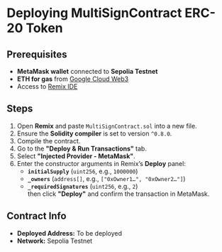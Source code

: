 # Deploying MultiSignContract ERC-20 Token

## Prerequisites
- **MetaMask wallet** connected to **Sepolia Testnet**
- **ETH for gas** from [Google Cloud Web3](https://cloud.google.com/application/web3/faucet/ethereum/sepolia)
- Access to [Remix IDE](https://cloud.google.com/application/web3/faucet/ethereum/sepolia)

## Steps
1. Open **Remix** and paste `MultiSignContract.sol` into a new file.  
2. Ensure the **Solidity compiler** is set to version `^0.8.0`.  
3. Compile the contract.  
4. Go to the **"Deploy & Run Transactions"** tab.  
5. Select **"Injected Provider - MetaMask"**.  
6. Enter the constructor arguments in Remix’s **Deploy** panel:
   - **`initialSupply`** (`uint256`, e.g., `1000000`)  
   - **`_owners`** (`address[]`, e.g., `["0xOwner1…", "0xOwner2…"]`)  
   - **`_requiredSignatures`** (`uint256`, e.g., `2`)  
   then click **"Deploy"** and confirm the transaction in MetaMask.  

## Contract Info
- **Deployed Address:** To be deployed
- **Network:** Sepolia Testnet
